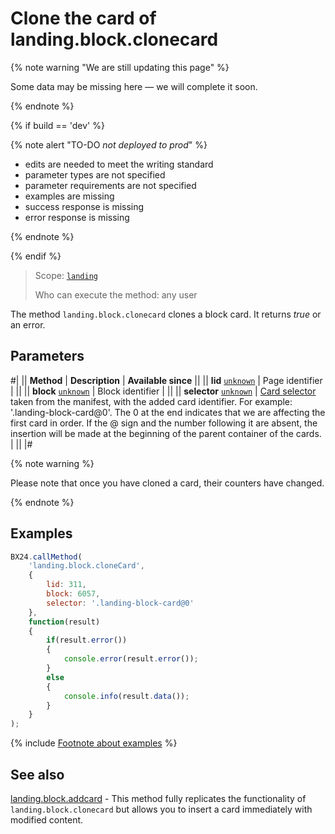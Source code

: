 # Clone the card of landing.block.clonecard

{% note warning "We are still updating this page" %}

Some data may be missing here — we will complete it soon.

{% endnote %}

{% if build == 'dev' %}

{% note alert "TO-DO _not deployed to prod_" %}

- edits are needed to meet the writing standard
- parameter types are not specified
- parameter requirements are not specified
- examples are missing
- success response is missing
- error response is missing

{% endnote %}

{% endif %}

> Scope: [`landing`](../../../scopes/permissions.md)
>
> Who can execute the method: any user

The method `landing.block.clonecard` clones a block card. It returns _true_ or an error.

## Parameters

#|
|| **Method** | **Description** | **Available since** ||
|| **lid**
[`unknown`](../../../data-types.md) | Page identifier | ||
|| **block**
[`unknown`](../../../data-types.md) | Block identifier | ||
|| **selector**
[`unknown`](../../../data-types.md) | [Card selector](../manifest.md#key-cards) taken from the manifest, with the added card identifier.
For example: '.landing-block-card@0'. The 0 at the end indicates that we are affecting the first card in order. If the @ sign and the number following it are absent, the insertion will be made at the beginning of the parent container of the cards. | ||
|#

{% note warning %}

Please note that once you have cloned a card, their counters have changed.

{% endnote %}

## Examples

```js
BX24.callMethod(
    'landing.block.cloneCard',
    {
        lid: 311,
        block: 6057,
        selector: '.landing-block-card@0'
    },
    function(result)
    {
        if(result.error())
        {
            console.error(result.error());
        }
        else
        {
            console.info(result.data());
        }
    }
);
```

{% include [Footnote about examples](../../../../_includes/examples.md) %}

## See also

[landing.block.addcard](./landing-block-add-card.md) - This method fully replicates the functionality of `landing.block.clonecard` but allows you to insert a card immediately with modified content.